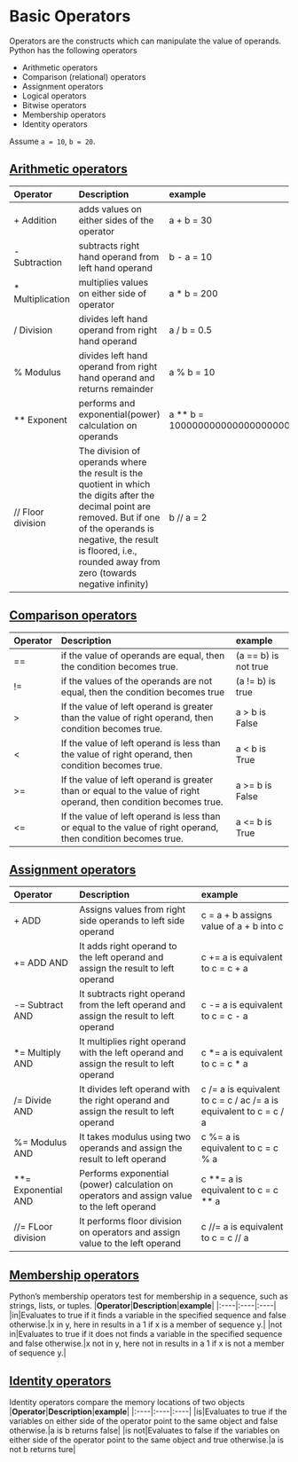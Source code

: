 # Basic Operators
Operators are the constructs which can manipulate the value of operands.
Python has the following operators
 - <a name='aro'>Arithmetic operators</a>
 - <a name='co'>Comparison (relational) operators</a>
 - <a name='aso'>Assignment operators</a>
 - <a name='lo'>Logical operators</a>
 - <a name='bo'>Bitwise operators</a>
 - <a name='mo'>Membership operators</a>
 - <a name='io'>Identity operators</a>

Assume `a = 10`, `b = 20`.
## [Arithmetic operators](#aro)
|**Operator**|**Description**|**example**|
|:----|:----|:----|
|+ Addition|adds values on either sides of the operator|a + b = 30|
|- Subtraction|subtracts right hand operand from left hand operand|b - a = 10|
|* Multiplication|multiplies values on either side of operator|a * b = 200|
|/ Division|divides left hand operand from right hand operand|a / b = 0.5|
|% Modulus|divides left hand operand from right hand operand and returns remainder|a % b = 10|
|** Exponent|performs and exponential(power) calculation on operands|a ** b = 100000000000000000000|
|// Floor division| The division of operands where the result is the quotient in which the digits after the decimal point are removed. But if one of the operands is negative, the result is floored, i.e., rounded away from zero (towards negative infinity)|b // a = 2|

## [Comparison operators](#co) 
|**Operator**|**Description**|**example**|
|:----|:----|:----|
|==|if the value of operands are equal, then the condition becomes true.| (a == b) is not true|
|!=|if the values of the operands are not equal, then the condition becomes true|(a != b) is true|
|>|If the value of left operand is greater than the value of right operand, then condition becomes true.|a > b is False|
|<|If the value of left operand is less than the value of right operand, then condition becomes true.|a \< b is True|
|>=|If the value of left operand is greater than or equal to the value of right operand, then condition becomes true.|a >= b is False|
|<=|If the value of left operand is less than or equal to the value of right operand, then condition becomes true.|a <= b is True|

## [Assignment operators](#aso) 
|**Operator**|**Description**|**example**|
|:----|:----|:----|
|+ ADD|Assigns values from right side operands to left side operand|c = a + b assigns value of a + b into c|
|+= ADD AND|It adds right operand to the left operand and assign the result to left operand|c += a is equivalent to c = c + a|
|-= Subtract AND|It subtracts right operand from the left operand and assign the result to left operand|c -= a is equivalent to c = c - a|
|*= Multiply AND|It multiplies right operand with the left operand and assign the result to left operand|c *= a is equivalent to c = c * a|
|/= Divide AND|It divides left operand with the right operand and assign the result to left operand|c /= a is equivalent to c = c / ac /= a is equivalent to c = c / a|
|%= Modulus AND|It takes modulus using two operands and assign the result to left operand|c %= a is equivalent to c = c % a|
|**= Exponential AND|Performs exponential (power) calculation on operators and assign value to the left operand|c **= a is equivalent to c = c ** a|
|//= FLoor division|	It performs floor division on operators and assign value to the left operand|c //= a is equivalent to c = c // a|


## [Membership operators](#mo) 
Python’s membership operators test for membership in a sequence, such as strings, lists, or tuples.
|**Operator**|**Description**|**example**|
|:----|:----|:----|
|in|Evaluates to true if it finds a variable in the specified sequence and false otherwise.|x in y, here in results in a 1 if x is a member of sequence y.|
|not in|Evaluates to true if it does not finds a variable in the specified sequence and false otherwise.|x not in y, here not in results in a 1 if x is not a member of sequence y.|


## [Identity operators](#i0) 
Identity operators compare the memory locations of two objects
|**Operator**|**Description**|**example**|
|:----|:----|:----|
|is|Evaluates to true if the variables on either side of the operator point to the same object and false otherwise.|a is b returns false|
|is not|Evaluates to false if the variables on either side of the operator point to the same object and true otherwise.|a is not b returns ture|


